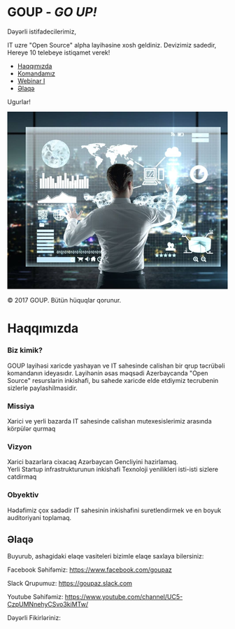 # GOUP - _GO UP!_

Dəyərli istifadecilerimiz,

IT uzre "Open Source" alpha layihəsine xosh geldiniz. Devizimiz sadedir, Hereye 10 telebeye istiqamet verek! 

- [Haqqımızda](#haqqımızda)
- [Komandamız](/Komanda/README.md)
- [Webinar I](/Webinar/Readme.md#bulud)
- [Əlaqə](#Əlaqə)
<!-- [Meqale I](/Webinar/Readme.md#bulud)
 [Kitab I](/Webinar/Readme.md#bulud)
-- [Prezentasiya I](/Webinar/Readme.md#bulud)
-- [Video Dersler I](/Webinar/Readme.md#bulud)
https://github.com/vermuz/AlgoWiki
https://github.com/jwasham/coding-interview-university
-->


Ugurlar! <br /> 

![alt text](img.jpg)

© 2017 GOUP. Bütün hüquqlar qorunur.

# Haqqımızda

### Biz kimik?

GOUP layihəsi xaricde yashayan ve IT sahesinde calishan bir qrup  təcrübəli komandanın ideyasıdır. Layihənin əsas məqsədi Azerbaycanda "Open Source" resurslarin inkishafi, bu sahede xaricde elde etdiymiz tecrubenin  sizlerle paylashilmasidir.  

### Missiya
Xarici ve yerli bazarda IT sahesinde calishan mutexesislerimiz arasında körpülər qurmaq

### Vizyon
Xarici bazarlara cixacaq  Azərbaycan Gencliyini hazirlamaq. <br /> 
Yerli Startup infrastrukturunun inkishafi
Texnoloji yenilikleri isti-isti sizlere catdirmaq

### Obyektiv
Hədəfimiz çox sadədir IT sahesinin inkishafini suretlendirmek ve en boyuk auditoriyani toplamaq.


## Əlaqə

Buyurub, ashagidaki elaqe vasiteleri bizimle elaqe saxlaya bilersiniz:


Facebook Səhifəmiz:
https://www.facebook.com/goupaz

Slack Qrupumuz:
https://goupaz.slack.com

Youtube Səhifəmiz:
https://www.youtube.com/channel/UC5-CzpUMNnehyCSvo3kiMTw/

Dəyərli Fikirləriniz:
